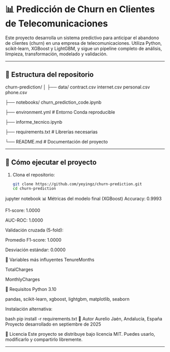 # 📊 Predicción de Churn en Clientes de Telecomunicaciones

Este proyecto desarrolla un sistema predictivo para anticipar el abandono de clientes (churn) en una empresa de telecomunicaciones. Utiliza Python, scikit-learn, XGBoost y LightGBM, y sigue un pipeline completo de análisis, limpieza, transformación, modelado y validación.

---

## 📁 Estructura del repositorio

churn-prediction/ 
│ 
├── data/ contract.csv internet.csv personal.csv phone.csv

├── notebooks/ churn_prediction_code.ipynb

├── environment.yml # Entorno Conda reproducible 

├── informe_tecnico.ipynb

├── requirements.txt # Librerías necesarias 

└── README.md # Documentación del proyecto

---

## 🚀 Cómo ejecutar el proyecto

1. Clona el repositorio:
   ```bash
   git clone https://github.com/yeyingz/churn-prediction.git
   cd churn-prediction


jupyter notebook
📊 Métricas del modelo final (XGBoost)
Accuracy: 0.9993

F1-score: 1.0000

AUC-ROC: 1.0000

Validación cruzada (5-fold):

Promedio F1-score: 1.0000

Desviación estándar: 0.0000

🧠 Variables más influyentes
TenureMonths

TotalCharges

MonthlyCharges

📌 Requisitos
Python 3.10

pandas, scikit-learn, xgboost, lightgbm, matplotlib, seaborn

Instalación alternativa:

bash
pip install -r requirements.txt
👤 Autor
Aurelio Jaén, Andalucía, España Proyecto desarrollado en septiembre de 2025

📄 Licencia
Este proyecto se distribuye bajo licencia MIT. Puedes usarlo, modificarlo y compartirlo libremente.

---
